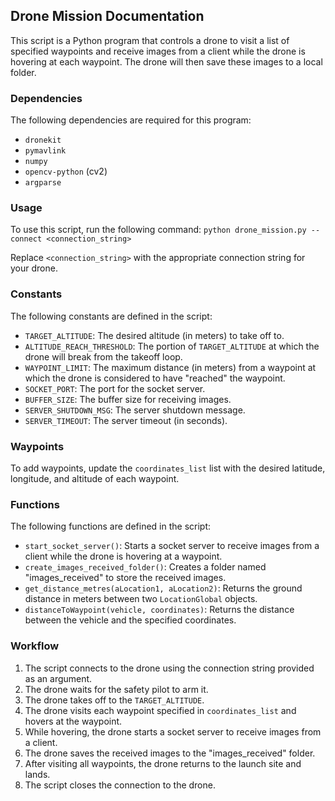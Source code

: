 ## Drone Mission Documentation

This script is a Python program that controls a drone to visit a list of specified waypoints and receive images from a client while the drone is hovering at each waypoint. The drone will then save these images to a local folder.

### Dependencies
The following dependencies are required for this program:
- `dronekit`
- `pymavlink`
- `numpy`
- `opencv-python` (cv2)
- `argparse`

### Usage
To use this script, run the following command:
```python drone_mission.py --connect <connection_string>```


Replace `<connection_string>` with the appropriate connection string for your drone.

### Constants

The following constants are defined in the script:

- `TARGET_ALTITUDE`: The desired altitude (in meters) to take off to.
- `ALTITUDE_REACH_THRESHOLD`: The portion of `TARGET_ALTITUDE` at which the drone will break from the takeoff loop.
- `WAYPOINT_LIMIT`: The maximum distance (in meters) from a waypoint at which the drone is considered to have "reached" the waypoint.
- `SOCKET_PORT`: The port for the socket server.
- `BUFFER_SIZE`: The buffer size for receiving images.
- `SERVER_SHUTDOWN_MSG`: The server shutdown message.
- `SERVER_TIMEOUT`: The server timeout (in seconds).

### Waypoints
To add waypoints, update the `coordinates_list` list with the desired latitude, longitude, and altitude of each waypoint.

### Functions

The following functions are defined in the script:

- `start_socket_server()`: Starts a socket server to receive images from a client while the drone is hovering at a waypoint.
- `create_images_received_folder()`: Creates a folder named "images_received" to store the received images.
- `get_distance_metres(aLocation1, aLocation2)`: Returns the ground distance in meters between two `LocationGlobal` objects.
- `distanceToWaypoint(vehicle, coordinates)`: Returns the distance between the vehicle and the specified coordinates.

### Workflow

1. The script connects to the drone using the connection string provided as an argument.
2. The drone waits for the safety pilot to arm it.
3. The drone takes off to the `TARGET_ALTITUDE`.
4. The drone visits each waypoint specified in `coordinates_list` and hovers at the waypoint.
5. While hovering, the drone starts a socket server to receive images from a client.
6. The drone saves the received images to the "images_received" folder.
7. After visiting all waypoints, the drone returns to the launch site and lands.
8. The script closes the connection to the drone.

